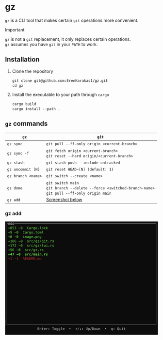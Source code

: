 # gz

`gz` is a CLI tool that makes certain `git` operations more convenient.

> [!IMPORTANT]
> `gz` is not a `git` replacement, it only replaces certain operations.
> <br /> `gz` assumes you have `git` in your `PATH` to work.

## Installation

1. Clone the repository
    ```shell
    git clone git@github.com:ErenKarakas1/gz.git
    cd gz
    ```

2. Install the executable to your path through `cargo`
    ```shell
    cargo build
    cargo install --path .
    ```

## `gz` commands

| `gz` | `git` |
| ----- | ----- |
| `gz sync` | `git pull --ff-only origin <current-branch>` |
| `gz sync -f` | `git fetch origin <current-branch>` <br /> `git reset --hard origin/<current-branch>` |
| `gz stash` | `git stash push --include-untracked` |
| `gz uncommit [N]` | `git reset HEAD~[N] (default: 1)` |
| `gz branch <name>` | `git switch --create <name>` |
| `gz done` | `git switch main` <br /> `git branch --delete --force <switched-branch-name>` <br /> `git pull --ff-only origin main` |
| `gz add` | [Screenshot below](#gz-add) |

### gz add
![gz add screenshot](images/add.png)
